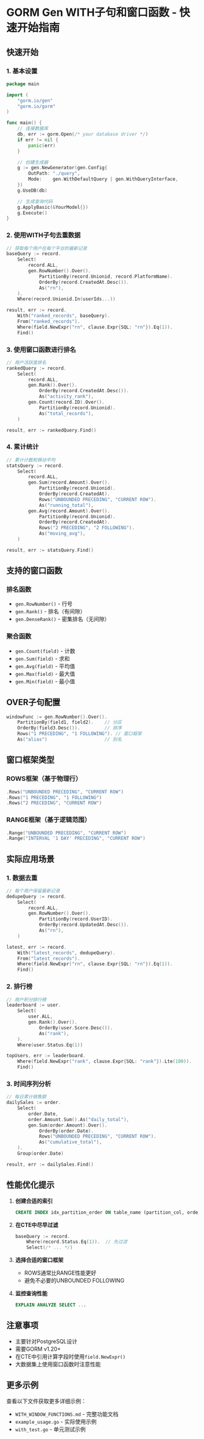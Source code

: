 # GORM Gen WITH子句和窗口函数 - 快速开始指南

## 快速开始

### 1. 基本设置

```go
package main

import (
    "gorm.io/gen"
    "gorm.io/gorm"
)

func main() {
    // 连接数据库
    db, err := gorm.Open(/* your database driver */)
    if err != nil {
        panic(err)
    }

    // 创建生成器
    g := gen.NewGenerator(gen.Config{
        OutPath: "./query",
        Mode:    gen.WithDefaultQuery | gen.WithQueryInterface,
    })
    g.UseDB(db)

    // 生成查询代码
    g.ApplyBasic(&YourModel{})
    g.Execute()
}
```

### 2. 使用WITH子句去重数据

```go
// 获取每个用户在每个平台的最新记录
baseQuery := record.
    Select(
        record.ALL,
        gen.RowNumber().Over().
            PartitionBy(record.Unionid, record.PlatformName).
            OrderBy(record.CreatedAt.Desc()).
            As("rn"),
    ).
    Where(record.Unionid.In(userIds...))

result, err := record.
    With("ranked_records", baseQuery).
    From("ranked_records").
    Where(field.NewExpr("rn", clause.Expr{SQL: "rn"}).Eq(1)).
    Find()
```

### 3. 使用窗口函数进行排名

```go
// 用户活跃度排名
rankedQuery := record.
    Select(
        record.ALL,
        gen.Rank().Over().
            OrderBy(record.CreatedAt.Desc()).
            As("activity_rank"),
        gen.Count(record.ID).Over().
            PartitionBy(record.Unionid).
            As("total_records"),
    )

result, err := rankedQuery.Find()
```

### 4. 累计统计

```go
// 累计计数和移动平均
statsQuery := record.
    Select(
        record.ALL,
        gen.Sum(record.Amount).Over().
            PartitionBy(record.Unionid).
            OrderBy(record.CreatedAt).
            Rows("UNBOUNDED PRECEDING", "CURRENT ROW").
            As("running_total"),
        gen.Avg(record.Amount).Over().
            PartitionBy(record.Unionid).
            OrderBy(record.CreatedAt).
            Rows("2 PRECEDING", "2 FOLLOWING").
            As("moving_avg"),
    )

result, err := statsQuery.Find()
```

## 支持的窗口函数

### 排名函数
- `gen.RowNumber()` - 行号
- `gen.Rank()` - 排名（有间隙）
- `gen.DenseRank()` - 密集排名（无间隙）

### 聚合函数
- `gen.Count(field)` - 计数
- `gen.Sum(field)` - 求和
- `gen.Avg(field)` - 平均值
- `gen.Max(field)` - 最大值
- `gen.Min(field)` - 最小值

## OVER子句配置

```go
windowFunc := gen.RowNumber().Over().
    PartitionBy(field1, field2).    // 分区
    OrderBy(field3.Desc()).         // 排序
    Rows("1 PRECEDING", "1 FOLLOWING"). // 窗口框架
    As("alias")                     // 别名
```

## 窗口框架类型

### ROWS框架（基于物理行）
```go
.Rows("UNBOUNDED PRECEDING", "CURRENT ROW")
.Rows("1 PRECEDING", "1 FOLLOWING")
.Rows("2 PRECEDING", "CURRENT ROW")
```

### RANGE框架（基于逻辑范围）
```go
.Range("UNBOUNDED PRECEDING", "CURRENT ROW")
.Range("INTERVAL '1 DAY' PRECEDING", "CURRENT ROW")
```

## 实际应用场景

### 1. 数据去重
```go
// 每个用户保留最新记录
dedupeQuery := record.
    Select(
        record.ALL,
        gen.RowNumber().Over().
            PartitionBy(record.UserID).
            OrderBy(record.UpdatedAt.Desc()).
            As("rn"),
    )

latest, err := record.
    With("latest_records", dedupeQuery).
    From("latest_records").
    Where(field.NewExpr("rn", clause.Expr{SQL: "rn"}).Eq(1)).
    Find()
```

### 2. 排行榜
```go
// 用户积分排行榜
leaderboard := user.
    Select(
        user.ALL,
        gen.Rank().Over().
            OrderBy(user.Score.Desc()).
            As("rank"),
    ).
    Where(user.Status.Eq(1))

topUsers, err := leaderboard.
    Where(field.NewExpr("rank", clause.Expr{SQL: "rank"}).Lte(100)).
    Find()
```

### 3. 时间序列分析
```go
// 每日累计销售额
dailySales := order.
    Select(
        order.Date,
        order.Amount.Sum().As("daily_total"),
        gen.Sum(order.Amount).Over().
            OrderBy(order.Date).
            Rows("UNBOUNDED PRECEDING", "CURRENT ROW").
            As("cumulative_total"),
    ).
    Group(order.Date)

result, err := dailySales.Find()
```

## 性能优化提示

1. **创建合适的索引**
   ```sql
   CREATE INDEX idx_partition_order ON table_name (partition_col, order_col);
   ```

2. **在CTE中尽早过滤**
   ```go
   baseQuery := record.
       Where(record.Status.Eq(1)).  // 先过滤
       Select(/* ... */)
   ```

3. **选择合适的窗口框架**
   - ROWS通常比RANGE性能更好
   - 避免不必要的UNBOUNDED FOLLOWING

4. **监控查询性能**
   ```sql
   EXPLAIN ANALYZE SELECT ...
   ```

## 注意事项

- 主要针对PostgreSQL设计
- 需要GORM v1.20+
- 在CTE中引用计算字段时使用`field.NewExpr()`
- 大数据集上使用窗口函数时注意性能

## 更多示例

查看以下文件获取更多详细示例：
- `WITH_WINDOW_FUNCTIONS.md` - 完整功能文档
- `example_usage.go` - 实际使用示例
- `with_test.go` - 单元测试示例 